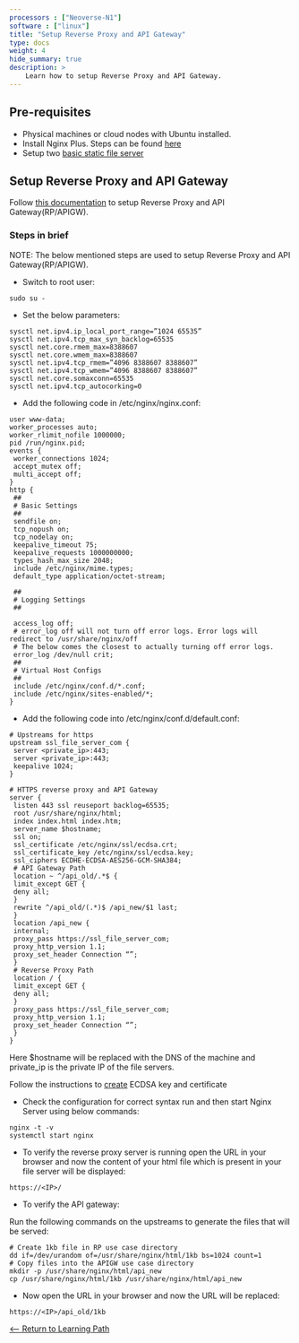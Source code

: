 ```yaml
---
processors : ["Neoverse-N1"]
software : ["linux"]
title: "Setup Reverse Proxy and API Gateway"
type: docs
weight: 4
hide_summary: true
description: >
    Learn how to setup Reverse Proxy and API Gateway.
---
```


## Pre-requisites

* Physical machines or cloud nodes with Ubuntu installed.
* Install Nginx Plus. Steps can be found [here](/Install_nginx_plus.md)
* Setup two [basic static file server](/Basic_static_file_server.md)

## Setup Reverse Proxy and API Gateway

Follow [this documentation](https://armkeil.blob.core.windows.net/developer/Files/pdf/white-paper/guidelines-for-deploying-nginx-plus-on-aws.pdf) to setup Reverse Proxy and API Gateway(RP/APIGW).

### Steps in brief

NOTE: The below mentioned steps are used to setup Reverse Proxy and API Gateway(RP/APIGW).

* Switch to root user:

```console
sudo su -
```

* Set the below parameters:

```console
sysctl net.ipv4.ip_local_port_range=”1024 65535”
sysctl net.ipv4.tcp_max_syn_backlog=65535
sysctl net.core.rmem_max=8388607
sysctl net.core.wmem_max=8388607
sysctl net.ipv4.tcp_rmem=”4096 8388607 8388607”
sysctl net.ipv4.tcp_wmem=”4096 8388607 8388607”
sysctl net.core.somaxconn=65535
sysctl net.ipv4.tcp_autocorking=0
```

* Add the following code in /etc/nginx/nginx.conf:

```console
user www-data;
worker_processes auto;
worker_rlimit_nofile 1000000;
pid /run/nginx.pid;
events {
 worker_connections 1024;
 accept_mutex off;
 multi_accept off;
}
http {
 ##
 # Basic Settings
 ##
 sendfile on;
 tcp_nopush on;
 tcp_nodelay on;
 keepalive_timeout 75;
 keepalive_requests 1000000000;
 types_hash_max_size 2048;
 include /etc/nginx/mime.types;
 default_type application/octet-stream;
 
 ##
 # Logging Settings
 ##
 
 access_log off;
 # error_log off will not turn off error logs. Error logs will redirect to /usr/share/nginx/off
 # The below comes the closest to actually turning off error logs.
 error_log /dev/null crit;
 ##
 # Virtual Host Configs
 ##
 include /etc/nginx/conf.d/*.conf;
 include /etc/nginx/sites-enabled/*;
}
```

* Add the following code into /etc/nginx/conf.d/default.conf:

```console
# Upstreams for https
upstream ssl_file_server_com {
 server <private_ip>:443;
 server <private_ip>:443;
 keepalive 1024;
}

# HTTPS reverse proxy and API Gateway
server {
 listen 443 ssl reuseport backlog=65535;
 root /usr/share/nginx/html;
 index index.html index.htm;
 server_name $hostname;
 ssl on;
 ssl_certificate /etc/nginx/ssl/ecdsa.crt;
 ssl_certificate_key /etc/nginx/ssl/ecdsa.key;
 ssl_ciphers ECDHE-ECDSA-AES256-GCM-SHA384;
 # API Gateway Path
 location ~ ^/api_old/.*$ {
 limit_except GET {
 deny all;
 }
 rewrite ^/api_old/(.*)$ /api_new/$1 last;
 }
 location /api_new {
 internal;
 proxy_pass https://ssl_file_server_com;
 proxy_http_version 1.1;
 proxy_set_header Connection “”;
 }
 # Reverse Proxy Path
 location / {
 limit_except GET {
 deny all;
 }
 proxy_pass https://ssl_file_server_com;
 proxy_http_version 1.1;
 proxy_set_header Connection “”;
 }
}
```
Here $hostname will be replaced with the DNS of the machine and private_ip is the private IP of the file servers.

Follow the instructions to [create](/key_and_certification.md) ECDSA key and certificate

* Check the configuration for correct syntax run and then start Nginx Server using below commands:

```console
nginx -t -v
systemctl start nginx
```

* To verify the reverse proxy server is running open the URL in your browser and now the content of your html file which is present in your file server will be displayed:

```console
https://<IP>/
```

* To verify the API gateway:

Run the following commands on the upstreams to generate the files that will be served:
```console
# Create 1kb file in RP use case directory
dd if=/dev/urandom of=/usr/share/nginx/html/1kb bs=1024 count=1
# Copy files into the APIGW use case directory
mkdir -p /usr/share/nginx/html/api_new
cp /usr/share/nginx/html/1kb /usr/share/nginx/html/api_new
```

* Now open the URL in your browser and now the URL will be replaced:

```console
https://<IP>/api_old/1kb
```

[<-- Return to Learning Path](/content/en/cloud/clair/#sections)
